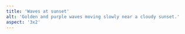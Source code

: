 ```yaml
---
title: 'Waves at sunset'
alt: 'Golden and purple waves moving slowly near a cloudy sunset.'
aspect: '3x2'
---
```

